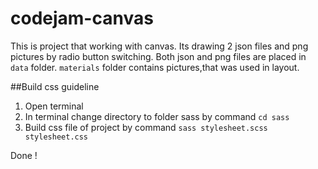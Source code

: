 # codejam-canvas
This is project that working with canvas. Its drawing 2 json files and png pictures by radio button switching.
Both json and png files are placed in `data` folder.
`materials` folder contains pictures,that was used in layout.

##Build css guideline

1. Open terminal
1. In terminal change directory to folder sass by command `cd sass` 
1. Build css file of project by command `sass stylesheet.scss stylesheet.css`

Done !
